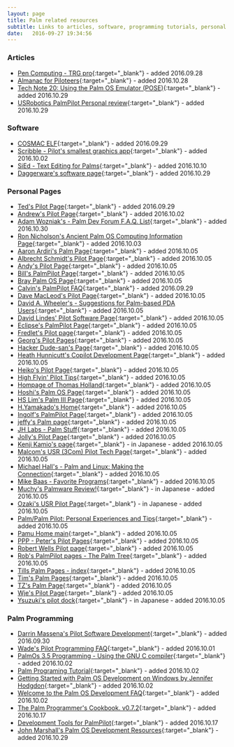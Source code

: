 ```yaml
---
layout: page
title: Palm related resources
subtitle: Links to articles, software, programming tutorials, personal pages etc.
date:   2016-09-27 19:34:56
---
```


### Articles
* [Pen Computing - TRG pro](http://web.archive.org/web/19991129054030/http://www.pencomputing.com/palm/Reviews/trgpro.html){:target="_blank"} - added 2016.09.28
* [Almanac for Piloteers](http://web.archive.org/web/19990220215404/http://www.item.ntnu.no/~csurgay/pilot/almanac.html){:target="_blank"} - added 2016.10.28
* [Tech Note 20: Using the Palm OS Emulator (POSE)](http://web.archive.org/web/20161003205104/https://www.nsbasic.com/palm/info/technotes/TN20.htm){:target="_blank"} - added 2016.10.29
* [USRobotics PalmPilot Personal review](http://web.archive.org/web/20160218185026/http://www.engadget.com/2012/04/01/usrobotics-palmpilot-personal-review/){:target="_blank"} - added 2016.10.29

### Software      
* [COSMAC ELF](http://web.archive.org/web/20141224202616/http://www.cosmacelf.com/tinyelf.htm){:target="_blank"} - added 2016.09.29
* [Scribble - Pilot's smallest graphics app](http://web.archive.org/web/19981205214849/http://www.iosphere.net/~howlett/pilot/scribble.html){:target="_blank"} - added 2016.10.02
* [SiEd - Text Editing for Palms](https://web.archive.org/web/20070323092635/http://benroe.com/sied/index.php){:target="_blank"} - added 2016.10.10
* [Daggerware's software page](http://web.archive.org/web/19980127125152/http://www.daggerware.com/){:target="_blank"} - added 2016.10.29

### Personal Pages
* [Ted's Pilot Page](http://web.archive.org/web/19981203160903/http://web.mit.edu/tytso/www/pilot/index.html){:target="_blank"} - added 2016.09.29
* [Andrew's Pilot Page](http://web.archive.org/web/19981206010148/http://www.iosphere.net/~howlett/pilot/){:target="_blank"} - added 2016.10.02
* [Adam Wozniak's - Palm Dev Forum F.A.Q. List](http://web.archive.org/web/20010224202514/http://wozniak.dnsalias.org/~adam/PalmFAQ.html){:target="_blank"} - added 2016.10.30
* [Ron Nicholson's Ancient Palm OS Computing Information Page](http://web.archive.org/web/20141224194937/http://www.nicholson.com/rhn/palm.html){:target="_blank"} - added 2016.10.03
* [Aaron Ardiri's Palm Page](http://web.archive.org/web/20010718130351/http://www.ardiri.com/index.php?redir=palm){:target="_blank"} - added 2016.10.05
* [Albrecht Schmidt's Pilot Page](http://www.teco.edu/~albrecht/handheld/){:target="_blank"} - added 2016.10.05
* [Andy's Pilot Page](http://web.archive.org/web/19980702045119/http://www.pilotpage.com/){:target="_blank"} - added 2016.10.05
* [Bill's PalmPilot Page](http://web.archive.org/web/19971021171107/http://www.electronhut.com/pilot/){:target="_blank"} - added 2016.10.05
* [Bray Palm OS Page](http://web.archive.org/web/20150104101218/http://davidbray.org/palm/){:target="_blank"} - added 2016.10.05
* [Calvin's PalmPilot FAQ](http://web.archive.org/web/19980115010500/http://pilotfaq.com/){:target="_blank"} - added 2016.09.29
* [Dave MacLeod's Pilot Page](http://web.archive.org/web/19990420202243/http://www.netcomuk.co.uk/~davmac/pilot.htm){:target="_blank"} - added 2016.10.05
* [David A. Wheeler's - Suggestions for Palm-based PDA Users](http://web.archive.org/web/20141224222752/http://www.dwheeler.com/palm-suggest.html){:target="_blank"} - added 2016.10.05
* [David Lindes' Pilot Software Page](http://web.archive.org/web/20150404200052/http://www.daveltd.com/pilot/){:target="_blank"} - added 2016.10.05
* [Eclipse's PalmPilot Page](http://web.archive.org/web/20160131195959/http://www.urbin.net/EWW/etext/eclipse/palmpilot.html){:target="_blank"} - added 2016.10.05
* [Fredlet's Pilot page](http://web.archive.org/web/20000612005129/http://www.fredlet.com/palm/pilot.htm){:target="_blank"} - added 2016.10.05
* [Georg's Pilot Pages](http://web.archive.org/web/19990224124200/http://www.westfalen.de/hugo/forth/index.html){:target="_blank"} - added 2016.10.05
* [Hacker Dude-san's Page](http://web.archive.org/web/20000816154147/http://www.tt.rim.or.jp/~tatsushi/){:target="_blank"} - added 2016.10.05
* [Heath Hunnicutt's Copilot Development Page](http://web.archive.org/web/19980110140321/http://ofb.net/~heath/pilot/copilot/){:target="_blank"} - added 2016.10.05
* [Heiko's Pilot Page](http://web.archive.org/web/19971210205617/http://www.fh-flensburg.de/iam/Studiengang/Studenten/HeikoHansen/#About){:target="_blank"} - added 2016.10.05
* [High Flyin' Pilot Tips](http://web.archive.org/web/20000606162205/http://www.novadesign.com/kermit/index.htm){:target="_blank"} - added 2016.10.05
* [Hompage of Thomas Holland](http://web.archive.org/web/20150709171634/http://www.innot.de/){:target="_blank"} - added 2016.10.05
* [Hoshi's Palm OS Page](http://web.archive.org/web/20090609090324/http://www.sra.co.jp/people/hoshi/palmos/){:target="_blank"} - added 2016.10.05
* [HS Lim's Palm III Page](http://web.archive.org/web/20141228204048/http://lhs1701.tripod.com/palmiii/lhspalm3.htm){:target="_blank"} - added 2016.10.05
* [H.Yamakado's Home](http://web.archive.org/web/20091204172234/http://www001.upp.so-net.ne.jp/h-yama/index-e.htm){:target="_blank"} - added 2016.10.05
* [Ingolf's PalmPilot Page](http://web.archive.org/web/20010404060552/http://www.geocities.com/SiliconValley/Campus/1719/){:target="_blank"} - added 2016.10.05
* [jeffy's Palm page](http://web.archive.org/web/20150112185602/http://tomecat.com/jeffy/palm.html){:target="_blank"} - added 2016.10.05
* [JH Labs - Palm Stuff](http://web.archive.org/web/20160125232320/http://www.jhlabs.com/palm/){:target="_blank"} - added 2016.10.05
* [Jolly's Pilot Page](http://web.archive.org/web/19990423033258/http://home.t-online.de/home/johler/pilot.html){:target="_blank"} - added 2016.10.05
* [Kenji Kamio's page](http://web.archive.org/web/19990221152244/http://www2e.meshnet.or.jp/~kamio/){:target="_blank"} - in Japanese - added 2016.10.05
* [Malcom's USR (3Com) Pilot Tech Page](http://web.archive.org/web/19990219133534/http://homepages.ihug.co.nz/~malc/pilot.htm){:target="_blank"} - added 2016.10.05
* [Michael Hall's - Palm and Linux: Making the Connection](http://web.archive.org/web/20011117155045/http://www.cstone.net/~mphall/pilot_linux.html){:target="_blank"} - added 2016.10.05
* [Mike Baas - Favorite Programs](http://web.archive.org/web/20131220071145/http://mikebaas.org/programs/){:target="_blank"} - added 2016.10.05
* [Muchy's Palmware Review!](http://web.archive.org/web/20000305122218/http://muchy.com/){:target="_blank"} - in Japanese - added 2016.10.05
* [Ozaki's USR Pilot Page](http://web.archive.org/web/19970720091933/http://www.urban.or.jp/home/oz/pilot.htm){:target="_blank"} - in Japanese - added 2016.10.05
* [Palm/Palm Pilot: Personal Experiences and Tips](http://web.archive.org/web/20150920201127/http://www.faughnan.com/palm.html){:target="_blank"} - added 2016.10.05
* [Pamu Home main](http://web.archive.org/web/20160722223718/http://www.pamupamu.com/indexe.html){:target="_blank"} - added 2016.10.05
* [PPP - Peter's Pilot Pages](http://web.archive.org/web/20141218052807/http://pspilot.de/){:target="_blank"} - added 2016.10.05
* [Robert Wells Pilot page](http://web.archive.org/web/20160720200945/http://wellscs.com/pilot/){:target="_blank"} - added 2016.10.05
* [Rob's PalmPilot pages - The Palm Tree](http://web.archive.org/web/20050215090653/http://www.thepalmtree.com/){:target="_blank"} - added 2016.10.05
* [Tills Palm Pages - index](http://web.archive.org/web/20141005025320/http://www.harbaum.org/till/palm/index.html){:target="_blank"} - added 2016.10.05
* [Tim's Palm Pages](http://web.archive.org/web/20140519140458/http://www.interlog.com/~tcharron/Palm8M/){:target="_blank"} - added 2016.10.05
* [TZ's Palm Page](http://web.archive.org/web/20040611162424/http://my.execpc.com/~tz/){:target="_blank"} - added 2016.10.05
* [Wje's Pilot Page](http://web.archive.org/web/19990117034404/http://www.mv.com/users/wje/pilot.html){:target="_blank"} - added 2016.10.05
* [Ysuzuki's pilot dock](http://web.archive.org/web/19990203072706/http://www.gix.or.jp/~ysuzuki/){:target="_blank"} - in Japanese - added 2016.10.05

### Palm Programming
* [Darrin Massena's Pilot Software Development](http://web.archive.org/web/19981207014821/http://www.massena.com/darrin/pilot/index.html){:target="_blank"} - added 2016.09.30
* [Wade's Pilot Programming FAQ](http://web.archive.org/web/19980614103130/http://www.wademan.com/Pilot/Program/FAQ.htm){:target="_blank"} - added 2016.10.01
* [PalmOs 3.5 Programming - Using the GNU C compiler](http://web.archive.org/web/20050610082349/http://membres.lycos.fr/pbriol/palmos/gcc.html){:target="_blank"} - added 2016.10.02
* [Palm Programing Tutorial](http://web.archive.org/web/20030110032033/http://www.ligfiets.net/toni/palm/tutorial/uk/){:target="_blank"} - added 2016.10.02
* [Getting Started with Palm OS Development on Windows by Jennifer Hodgdon](http://web.archive.org/web/20040229005540/http://www.poplarware.com/palmdev.html){:target="_blank"} - added 2016.10.02
* [Welcome to the Palm OS Development FAQ](http://web.archive.org/web/20040402134534/http://flippinbits.com/twiki/bin/view/FAQ/WebHome){:target="_blank"} - added 2016.10.02
* [The Palm Programmer's Cookbook. v0.7.2](http://web.archive.org/web/20161010205110/http://onboardc.sourceforge.net/cookbook.html){:target="_blank"} - added 2016.10.17
* [Development Tools for PalmPilot](http://web.archive.org/web/20160125232736/http://hewgill.com/pilot/){:target="_blank"} - added 2016.10.17
* [John Marshall's Palm OS Development Resources](http://web.archive.org/web/20060615021346/http://homepages.enterprise.net/jmarshall/palmos/){:target="_blank"} - added 2016.10.29


